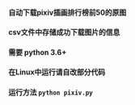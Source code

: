 #### 自动下载pixiv插画排行榜前50的原图  
#### csv文件中存储成功下载图片的信息  
#### 需要 python 3.6+  
#### 在Linux中运行请自改部分代码  
#### 运行方法 `python pixiv.py`

